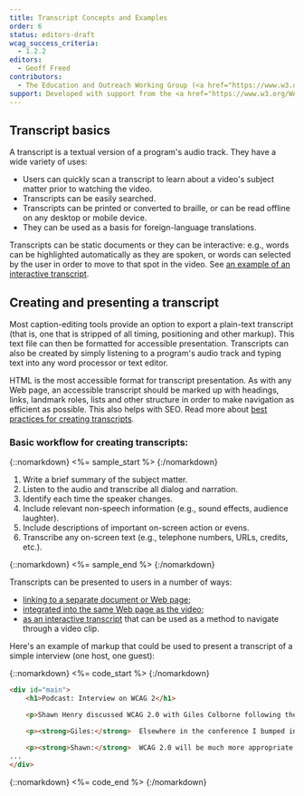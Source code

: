 ```yaml
---
title: Transcript Concepts and Examples
order: 6
status: editors-draft
wcag_success_criteria:
  - 1.2.2
editors:
  - Geoff Freed
contributors:
  - The Education and Outreach Working Group (<a href="https://www.w3.org/WAI/EO/">EOWG</a>)
support: Developed with support from the <a href="https://www.w3.org/WAI/@@/">@@ project</a>
---
```


## Transcript basics

A transcript is a textual version of a program's audio track. They have
a wide variety of uses:

-   Users can quickly scan a transcript to learn about a video's subject
    matter prior to watching the video.
-   Transcripts can be easily searched.
-   Transcripts can be printed or converted to braille, or can be read
    offline on any desktop or mobile device.
-   They can be used as a basis for foreign-language translations.

Transcripts can be static documents or they can be interactive: e.g.,
words can be highlighted automatically as they are spoken, or words can
selected by the user in order to move to that spot in the video. See [an
example of an interactive
transcript](https://www.w3.org/WAI/perspectives/keyboard.html).

## Creating and presenting a transcript

Most caption-editing tools provide an option to export a plain-text
transcript (that is, one that is stripped of all timing, positioning and
other markup). This text file can then be formatted for accessible
presentation. Transcripts can also be created by simply listening to a
program's audio track and typing text into any word processor or text
editor.

HTML is the most accessible format for transcript presentation. As with
any Web page, an accessible transcript should be marked up with
headings, links, landmark roles, lists and other structure in order to
make navigation as efficient as possible. This also helps with SEO. Read
more about [best practices for creating
transcripts](http://www.uiaccess.com/transcripts/transcripts_on_the_web.html#best).

### Basic workflow for creating transcripts:

{::nomarkdown}
<%= sample_start %>
{:/nomarkdown}

1.  Write a brief summary of the subject matter.
2.  Listen to the audio and transcribe all dialog and narration.
3.  Identify each time the speaker changes.
4.  Include relevant non-speech information (e.g., sound effects,
    audience laughter).
5.  Include descriptions of important on-screen action or evens.
6.  Transcribe any on-screen text (e.g., telephone numbers, URLs,
    credits, etc.).

{::nomarkdown}
<%= sample_end %>
{:/nomarkdown}


Transcripts can be presented to users in a number of ways:

-   [linking to a separate document or Web
    page](https://www.w3.org/WAI/highlights/200606wcag2interview.html);
-   [integrated into the same Web page as the
    video](https://www.commoncraft.com/video/rss);
-   [as an interactive
    transcript](http://www.nytimes.com/interactive/2012/01/24/us/politics/state-of-the-union-2012-video-transcript.html#)
    that can be used as a method to navigate through a video clip.

Here's an example of markup that could be used to present a transcript
of a simple interview (one host, one guest):

{::nomarkdown}
<%= code_start %>
{:/nomarkdown}

~~~html
<div id="main">
    <h1>Podcast: Interview on WCAG 2</h1>

    <p>Shawn Henry discussed WCAG 2.0 with Giles Colborne following the UPA conference in June, 2006.</p>

    <p><strong>Giles:</strong>  Elsewhere in the conference I bumped into Shawn Henry of the World Wide Web Consortium, the guiding body of the Web. I called her after the conference to ask about the new guidelines from the Web Accessibility Initiative, or WAI, known as WCAG 2.0. I began by asking her why we needed an update when most people haven't yet got to grips with the current guidelines.</p>

    <p><strong>Shawn:</strong>  WCAG 2.0 will be much more appropriate for current and future Web development.  WCAG 1.0 was finalized in May of 1999 and it focused on HTML. Obviously a lot has changed since then. WCAG 2.0 is focused on applying more broadly to different technologies and is updated for the state of Web technology currently, as well as designed so that it can apply more relevantly as technology develops in the future.</p>
...
</div>
~~~

{::nomarkdown}
<%= code_end %>
{:/nomarkdown}
